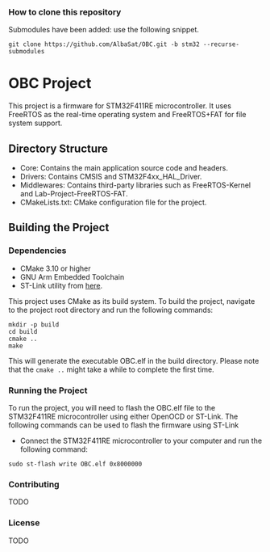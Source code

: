 ### How to clone this repository

Submodules have been added: use the following snippet.

```shell
git clone https://github.com/AlbaSat/OBC.git -b stm32 --recurse-submodules
```

# OBC Project
This project is a firmware for STM32F411RE microcontroller. It uses FreeRTOS as the real-time operating system and FreeRTOS+FAT for file system support.

## Directory Structure
- Core: Contains the main application source code and headers.
- Drivers: Contains CMSIS and STM32F4xx_HAL_Driver.
- Middlewares: Contains third-party libraries such as FreeRTOS-Kernel and Lab-Project-FreeRTOS-FAT.
- CMakeLists.txt: CMake configuration file for the project.

## Building the Project

### Dependencies
- CMake 3.10 or higher
- GNU Arm Embedded Toolchain
- ST-Link utility from [here](https://github.com/stlink-org/stlink).

This project uses CMake as its build system. To build the project, navigate to the project root directory and run the following commands:
```shell
mkdir -p build
cd build
cmake ..
make
```
This will generate the executable OBC.elf in the build directory.
Please note that the `cmake ..` might take a while to complete the first time.

### Running the Project
To run the project, you will need to flash the OBC.elf file to the STM32F411RE microcontroller using either OpenOCD or ST-Link. The following commands can be used to flash the firmware using ST-Link
- Connect the STM32F411RE microcontroller to your computer and run the following command:

```shell
sudo st-flash write OBC.elf 0x8000000
```


### Contributing
TODO

### License
TODO
